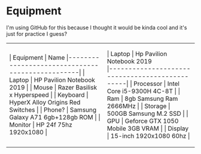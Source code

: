 #  Equipment
I'm using GitHub for this because I thought it would be kinda cool and it's just for practice I guess?
<table>
<tr><td>
    
| Equipment | Name
|-------------------------------------------------|
| Laptop     | HP Pavilion Notebook 2019          |
| Mouse      | Razer Basilisk x Hyperspeed        |
| Keyboard   | HyperX Alloy Origins Red Switches  |
| Phone?     | Samsung Galaxy A71 6gb+128gb ROM   |
| Monitor    | HP 24f 75hz 1920x1080              |

</td><td>
    
| Laptop |  Hp Pavilion Notebook 2019     
|-----------------------------------------------|
| Processor | Intel Core i5-9300H 4C-8T         |
| Ram       | 8gb Samsung Ram 2666MHz           |
| Storage   | 500GB Samsung M.2 SSD             |
| GPU       | Geforce GTX 1050 Mobile 3GB VRAM  |
| Display   | 15-inch 1920x1080 60hz            |
